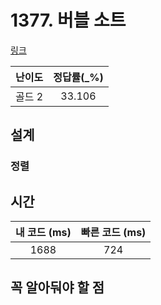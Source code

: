 # 1377. 버블 소트

[링크](https://www.acmicpc.net/problem/1377)

| 난이도  | 정답률(\_%) |
|:----:| :---------: |
| 골드 2 |   33.106    |

## 설계

### 정렬


## 시간

| 내 코드 (ms) | 빠른 코드 (ms) |
|:---------:|:----------:|
|    1688    |    724     |

## 꼭 알아둬야 할 점
